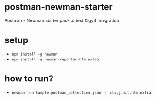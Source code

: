 # postman-newman-starter
Postman - Newman starter pack to test Digy4 integration

# setup
  - `npm install -g newman`
  - `npm install -g newman-reporter-htmlextra`

# how to run?
  - `newman run Sample.postman_collection.json -r cli,junit,htmlextra`

